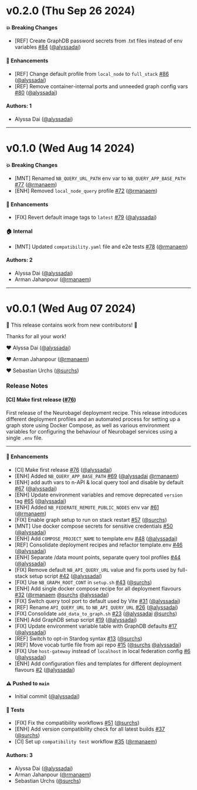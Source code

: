 # v0.2.0 (Thu Sep 26 2024)

#### 💥 Breaking Changes

- [REF] Create GraphDB password secrets from .txt files instead of env variables [#84](https://github.com/neurobagel/recipes/pull/84) ([@alyssadai](https://github.com/alyssadai))

#### 🚀 Enhancements

- [REF] Change default profile from `local_node` to `full_stack` [#86](https://github.com/neurobagel/recipes/pull/86) ([@alyssadai](https://github.com/alyssadai))
- [REF] Remove container-internal ports and unneeded graph config vars [#80](https://github.com/neurobagel/recipes/pull/80) ([@alyssadai](https://github.com/alyssadai))

#### Authors: 1

- Alyssa Dai ([@alyssadai](https://github.com/alyssadai))

---

# v0.1.0 (Wed Aug 14 2024)

#### 💥 Breaking Changes

- [MNT] Renamed `NB_QUERY_URL_PATH` env var to `NB_QUERY_APP_BASE_PATH` [#77](https://github.com/neurobagel/recipes/pull/77) ([@rmanaem](https://github.com/rmanaem))
- [ENH] Removed `local_node_query` profile [#72](https://github.com/neurobagel/recipes/pull/72) ([@rmanaem](https://github.com/rmanaem))

#### 🚀 Enhancements

- [FIX] Revert default image tags to `latest` [#79](https://github.com/neurobagel/recipes/pull/79) ([@alyssadai](https://github.com/alyssadai))

#### 🏠 Internal

- [MNT] Updated `compatibility.yaml` file and e2e tests [#78](https://github.com/neurobagel/recipes/pull/78) ([@rmanaem](https://github.com/rmanaem))

#### Authors: 2

- Alyssa Dai ([@alyssadai](https://github.com/alyssadai))
- Arman Jahanpour ([@rmanaem](https://github.com/rmanaem))

---

# v0.0.1 (Wed Aug 07 2024)

:tada: This release contains work from new contributors! :tada:

Thanks for all your work!

:heart: Alyssa Dai ([@alyssadai](https://github.com/alyssadai))

:heart: Arman Jahanpour ([@rmanaem](https://github.com/rmanaem))

:heart: Sebastian Urchs ([@surchs](https://github.com/surchs))

### Release Notes

#### [CI] Make first release ([#76](https://github.com/neurobagel/recipes/pull/76))

First release of the Neurobagel deployment recipe. This release introduces different deployment profiles and an automated process for setting up a graph store using Docker Compose, as well as various environment variables for configuring the behaviour of Neurobagel services using a single `.env` file.

<!-- To be checked off by reviewers -->

---

#### 🚀 Enhancements

- [CI] Make first release [#76](https://github.com/neurobagel/recipes/pull/76) ([@alyssadai](https://github.com/alyssadai))
- [ENH] Added `NB_QUERY_APP_BASE_PATH` [#69](https://github.com/neurobagel/recipes/pull/69) ([@alyssadai](https://github.com/alyssadai) [@rmanaem](https://github.com/rmanaem))
- [ENH] add auth vars to n-API & local query tool and disable by default [#67](https://github.com/neurobagel/recipes/pull/67) ([@alyssadai](https://github.com/alyssadai))
- [ENH] Update environment variables and remove deprecated `version` tag [#65](https://github.com/neurobagel/recipes/pull/65) ([@alyssadai](https://github.com/alyssadai))
- [ENH] Added `NB_FEDERATE_REMOTE_PUBLIC_NODES` env var [#61](https://github.com/neurobagel/recipes/pull/61) ([@rmanaem](https://github.com/rmanaem))
- [FIX] Enable graph setup to run on stack restart [#57](https://github.com/neurobagel/recipes/pull/57) ([@surchs](https://github.com/surchs))
- [MNT] Use docker compose secrets for sensitive credentials [#50](https://github.com/neurobagel/recipes/pull/50) ([@alyssadai](https://github.com/alyssadai))
- [ENH] Add `COMPOSE_PROJECT_NAME` to template.env [#48](https://github.com/neurobagel/recipes/pull/48) ([@alyssadai](https://github.com/alyssadai))
- [REF] Consolidate deployment recipes and refactor template.env [#46](https://github.com/neurobagel/recipes/pull/46) ([@alyssadai](https://github.com/alyssadai))
- [ENH] Separate /data mount points, separate query tool profiles [#44](https://github.com/neurobagel/recipes/pull/44) ([@alyssadai](https://github.com/alyssadai))
- [FIX] Remove default `NB_API_QUERY_URL` value and fix ports used by full-stack setup script [#42](https://github.com/neurobagel/recipes/pull/42) ([@alyssadai](https://github.com/alyssadai))
- [FIX] Use `NB_GRAPH_ROOT_CONT` in `setup.sh` [#43](https://github.com/neurobagel/recipes/pull/43) ([@surchs](https://github.com/surchs))
- [ENH] Add single docker compose recipe for all deployment flavours [#32](https://github.com/neurobagel/recipes/pull/32) ([@rmanaem](https://github.com/rmanaem) [@surchs](https://github.com/surchs) [@alyssadai](https://github.com/alyssadai))
- [FIX] Switch query tool port to default used by Vite [#31](https://github.com/neurobagel/recipes/pull/31) ([@alyssadai](https://github.com/alyssadai))
- [REF] Rename `API_QUERY_URL` to `NB_API_QUERY_URL` [#26](https://github.com/neurobagel/recipes/pull/26) ([@alyssadai](https://github.com/alyssadai))
- [FIX] Consolidate `add_data_to_graph.sh` [#23](https://github.com/neurobagel/recipes/pull/23) ([@alyssadai](https://github.com/alyssadai) [@surchs](https://github.com/surchs))
- [ENH] Add GraphDB setup script [#19](https://github.com/neurobagel/recipes/pull/19) ([@alyssadai](https://github.com/alyssadai))
- [FIX] Update environment variable table with GraphDB defaults [#17](https://github.com/neurobagel/recipes/pull/17) ([@alyssadai](https://github.com/alyssadai))
- [REF] Switch to opt-in Stardog syntax [#13](https://github.com/neurobagel/recipes/pull/13) ([@surchs](https://github.com/surchs))
- [REF] Move vocab turtle file from api repo [#15](https://github.com/neurobagel/recipes/pull/15) ([@surchs](https://github.com/surchs) [@alyssadai](https://github.com/alyssadai))
- [FIX] Use `host-gateway` instead of `localhost` in local federation config [#6](https://github.com/neurobagel/recipes/pull/6) ([@alyssadai](https://github.com/alyssadai))
- [ENH] Add configuration files and templates for different deployment flavours [#2](https://github.com/neurobagel/recipes/pull/2) ([@alyssadai](https://github.com/alyssadai))

#### ⚠️ Pushed to `main`

- Initial commit ([@alyssadai](https://github.com/alyssadai))

####  🧪 Tests

- [FIX] Fix the compatibility workflows [#51](https://github.com/neurobagel/recipes/pull/51) ([@surchs](https://github.com/surchs))
- [ENH] Add version compatibility check for all latest builds [#37](https://github.com/neurobagel/recipes/pull/37) ([@surchs](https://github.com/surchs))
- [CI] Set up `compatibility test` workflow [#35](https://github.com/neurobagel/recipes/pull/35) ([@rmanaem](https://github.com/rmanaem))

#### Authors: 3

- Alyssa Dai ([@alyssadai](https://github.com/alyssadai))
- Arman Jahanpour ([@rmanaem](https://github.com/rmanaem))
- Sebastian Urchs ([@surchs](https://github.com/surchs))
